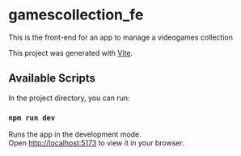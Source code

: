 # gamescollection_fe

This is the front-end for an app to manage a videogames collection


This project was generated with [Vite](https://vitejs.dev/).


## Available Scripts

In the project directory, you can run:

### `npm run dev`

Runs the app in the development mode.\
Open [http://localhost:5173](http://localhost:5173) to view it in your browser.